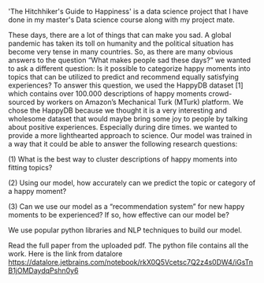 'The Hitchhiker's Guide to Happiness' is a data science project that I have done in my master's Data science course along with my project mate. 

These days, there are a lot of things that can make you sad. A global pandemic has taken its toll on humanity and the political situation has become very tense in many countries. So, as there are many obvious answers to the question “What makes people sad these days?” we wanted to ask a different question: Is it possible to categorize happy moments into topics that can be utilized to predict and recommend equally satisfying experiences? To answer this question, we used the HappyDB dataset [1] which contains over 100.000 descriptions of happy moments crowd-sourced by workers on Amazon’s Mechanical Turk (MTurk) platform. We chose the HappyDB because we thought it is a very interesting and wholesome dataset that would maybe bring some joy to people by talking about positive experiences. Especially during dire times. we wanted to provide a more lighthearted approach to science. Our model  was trained in a way that it could be able to answer the following research questions: 

(1) What is the best way to cluster descriptions of happy moments
into fitting topics?

(2) Using our model, how accurately can we predict the topic
or category of a happy moment?

(3) Can we use our model as a “recommendation system” for
new happy moments to be experienced? If so, how effective
can our model be?

We use popular python libraries and NLP techniques to build our model. 

Read the full paper from the uploaded pdf. The python file contains all the work. 
Here is the link from datalore https://datalore.jetbrains.com/notebook/rkX0Q5Vcetsc7Q2z4s0DW4/iGsTnB1jOMDaydqPshn0y6
